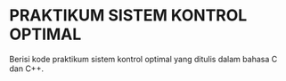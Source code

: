 # PRAKTIKUM SISTEM KONTROL OPTIMAL

Berisi kode praktikum sistem kontrol optimal yang ditulis dalam bahasa C dan C++.
